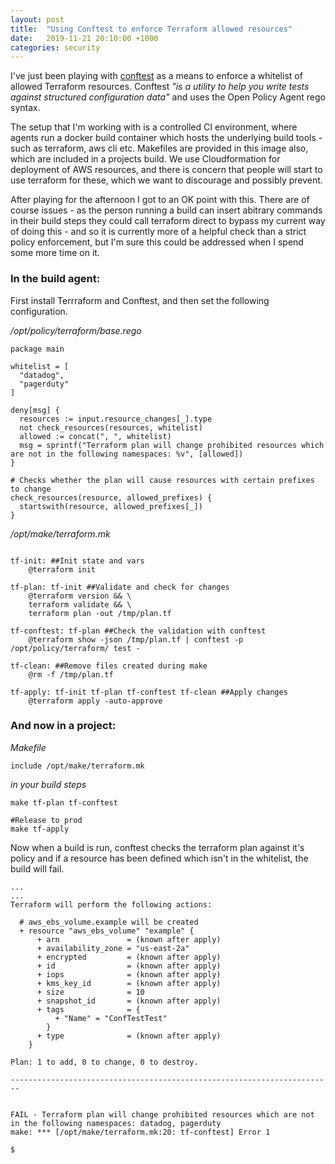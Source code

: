 ```yaml
---
layout: post
title:  "Using Conftest to enforce Terraform allowed resources"
date:   2019-11-21 20:10:00 +1000
categories: security
---
```


I've just been playing with [conftest](https://github.com/instrumenta/conftest)
 as a means to enforce a whitelist of allowed Terraform resources. Conftest _"is
  a utility to help you write tests against structured configuration data"_ and
  uses the Open Policy Agent rego syntax.

The setup that I'm working with is a controlled CI environment, where agents 
run a docker build container which hosts the underlying build tools - such as
terraform, aws cli etc.  Makefiles are provided in this image also, which are
included in a projects build. We use Cloudformation for deployment of AWS
resources, and there is concern that people will start to use terraform for these,
which we want to discourage and possibly prevent.

After playing for the afternoon I got to an OK point with this. There are of
course issues - as the person running a build can insert abitrary commands in
their build steps they could call terraform direct to bypass my current
way of doing this - and so it is currently more of a helpful check than a strict
policy enforcement, but I'm sure this could be addressed when I spend some more
time on it.


### In the build agent:

First install Terrraform and Conftest, and then set the following configuration.

_/opt/policy/terraform/base.rego_
```
package main

whitelist = [
  "datadog",
  "pagerduty"
]

deny[msg] {
  resources := input.resource_changes[_].type
  not check_resources(resources, whitelist)
  allowed := concat(", ", whitelist)
  msg = sprintf("Terraform plan will change prohibited resources which are not in the following namespaces: %v", [allowed])
}

# Checks whether the plan will cause resources with certain prefixes to change
check_resources(resource, allowed_prefixes) {
  startswith(resource, allowed_prefixes[_])
}
```

_/opt/make/terraform.mk_
```

tf-init: ##Init state and vars
	@terraform init

tf-plan: tf-init ##Validate and check for changes
	@terraform version && \
	terraform validate && \
	terraform plan -out /tmp/plan.tf

tf-conftest: tf-plan ##Check the validation with conftest
	@terraform show -json /tmp/plan.tf | conftest -p /opt/policy/terraform/ test -

tf-clean: ##Remove files created during make
	@rm -f /tmp/plan.tf

tf-apply: tf-init tf-plan tf-conftest tf-clean ##Apply changes
	@terraform apply -auto-approve
```


### And now in a project:

_Makefile_
```
include /opt/make/terraform.mk
```

_in your build steps_
```
make tf-plan tf-conftest

#Release to prod
make tf-apply
```


Now when a build is run, conftest checks the terraform plan against it's
policy and if a resource has been defined which isn't in the 
whitelist, the build will fail.


```
...
...
Terraform will perform the following actions:

  # aws_ebs_volume.example will be created
  + resource "aws_ebs_volume" "example" {
      + arn               = (known after apply)
      + availability_zone = "us-east-2a"
      + encrypted         = (known after apply)
      + id                = (known after apply)
      + iops              = (known after apply)
      + kms_key_id        = (known after apply)
      + size              = 10
      + snapshot_id       = (known after apply)
      + tags              = {
          + "Name" = "ConfTestTest"
        }
      + type              = (known after apply)
    }

Plan: 1 to add, 0 to change, 0 to destroy.

------------------------------------------------------------------------


FAIL - Terraform plan will change prohibited resources which are not in the following namespaces: datadog, pagerduty
make: *** [/opt/make/terraform.mk:20: tf-conftest] Error 1

$ 
```
